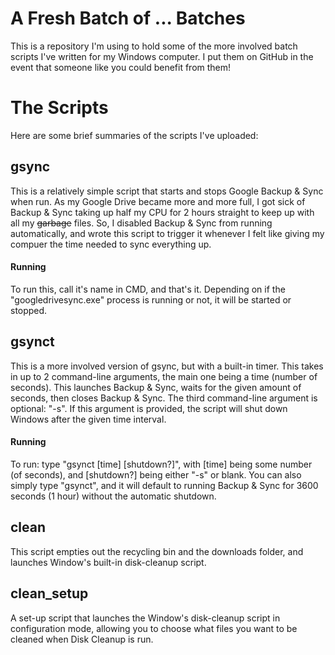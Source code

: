 # A Fresh Batch of ... Batches
This is a repository I'm using to hold some of the more involved batch scripts I've written for my Windows computer. I put them on GitHub in the event that someone like you could benefit from them!

# The Scripts
Here are some brief summaries of the scripts I've uploaded:
## gsync
This is a relatively simple script that starts and stops Google Backup & Sync when run. As my Google Drive became more and more full, I got sick of Backup & Sync taking up half my CPU for 2 hours straight to keep up with all my ~~garbage~~ files. So, I disabled Backup & Sync from running automatically, and wrote this script to trigger it whenever I felt like giving my compuer the time needed to sync everything up.
#### Running
To run this, call it's name in CMD, and that's it. Depending on if the "googledrivesync.exe" process is running or not, it will be started or stopped.

## gsynct
This is a more involved version of gsync, but with a built-in timer. This takes in up to 2 command-line arguments, the main one being a time (number of seconds). This launches Backup & Sync, waits for the given amount of seconds, then closes Backup & Sync. The third command-line argument is optional: "-s". If this argument is provided, the script will shut down Windows after the given time interval.
#### Running
To run: type "gsynct [time] [shutdown?]", with [time] being some number (of seconds), and [shutdown?] being either "-s" or blank. You can also simply type "gsynct", and it will default to running Backup & Sync for 3600 seconds (1 hour) without the automatic shutdown.

## clean
This script empties out the recycling bin and the downloads folder, and launches Window's built-in disk-cleanup script.

## clean_setup
A set-up script that launches the Window's disk-cleanup script in configuration mode, allowing you to choose what files you want to be cleaned when Disk Cleanup is run.
